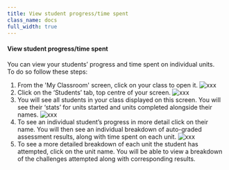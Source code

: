 ```yaml
---
title: View student progress/time spent
class_name: docs
full_width: true
---
```



#### View student progress/time spent
You can view your students’ progress and time spent on individual units.  
To do so follow these steps:

1. From the 'My Classroom' screen, click on your class to open it. 
![xxx](/img/docs/xxxx.png)
1. Click on the ‘Students’ tab, top centre of your screen.
![xxx](/img/docs/xxxx.png)
1. You will see all students in your class displayed on this screen. You will see their ‘stats’ for units started and units completed alongside their names. 
![xxx](/img/docs/xxxx.png)
1. To see an individual student’s progress in more detail click on their name. You will then see an individual breakdown of auto-graded assessment results, along with time spent on each unit. 
![xxx](/img/docs/xxxx.png)
1. To see a more detailed breakdown of each unit the student has attempted, click on the unit name. You will be able to view a breakdown of the challenges attempted along with corresponding results.

